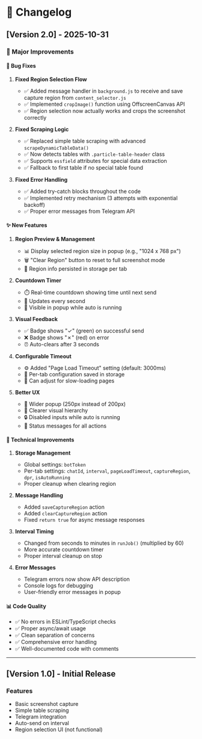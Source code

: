 # 📝 Changelog

## [Version 2.0] - 2025-10-31

### 🎉 Major Improvements

#### 🐛 Bug Fixes
1. **Fixed Region Selection Flow**
   - ✅ Added message handler in `background.js` to receive and save capture region from `content_selector.js`
   - ✅ Implemented `cropImage()` function using OffscreenCanvas API
   - ✅ Region selection now actually works and crops the screenshot correctly

2. **Fixed Scraping Logic**
   - ✅ Replaced simple table scraping with advanced `scrapeDynamicTableData()`
   - ✅ Now detects tables with `.particle-table-header` class
   - ✅ Supports `essfield` attributes for special data extraction
   - ✅ Fallback to first table if no special table found

3. **Fixed Error Handling**
   - ✅ Added try-catch blocks throughout the code
   - ✅ Implemented retry mechanism (3 attempts with exponential backoff)
   - ✅ Proper error messages from Telegram API

#### ✨ New Features

1. **Region Preview & Management**
   - 📊 Display selected region size in popup (e.g., "1024 x 768 px")
   - 🗑️ "Clear Region" button to reset to full screenshot mode
   - 💾 Region info persisted in storage per tab

2. **Countdown Timer**
   - ⏱️ Real-time countdown showing time until next send
   - 🔄 Updates every second
   - 📱 Visible in popup while auto is running

3. **Visual Feedback**
   - ✅ Badge shows "✓" (green) on successful send
   - ❌ Badge shows "✗" (red) on error
   - ⏰ Auto-clears after 3 seconds

4. **Configurable Timeout**
   - ⚙️ Added "Page Load Timeout" setting (default: 3000ms)
   - 🔧 Per-tab configuration saved in storage
   - 🚀 Can adjust for slow-loading pages

5. **Better UX**
   - 🎨 Wider popup (250px instead of 200px)
   - 🎯 Clearer visual hierarchy
   - 🔒 Disabled inputs while auto is running
   - 📝 Status messages for all actions

#### 🔧 Technical Improvements

1. **Storage Management**
   - Global settings: `botToken`
   - Per-tab settings: `chatId`, `interval`, `pageLoadTimeout`, `captureRegion`, `dpr`, `isAutoRunning`
   - Proper cleanup when clearing region

2. **Message Handling**
   - Added `saveCaptureRegion` action
   - Added `clearCaptureRegion` action
   - Fixed `return true` for async message responses

3. **Interval Timing**
   - Changed from seconds to minutes in `runJob()` (multiplied by 60)
   - More accurate countdown timer
   - Proper interval cleanup on stop

4. **Error Messages**
   - Telegram errors now show API description
   - Console logs for debugging
   - User-friendly error messages in popup

#### 📊 Code Quality

- ✅ No errors in ESLint/TypeScript checks
- ✅ Proper async/await usage
- ✅ Clean separation of concerns
- ✅ Comprehensive error handling
- ✅ Well-documented code with comments

---

## [Version 1.0] - Initial Release

### Features
- Basic screenshot capture
- Simple table scraping
- Telegram integration
- Auto-send on interval
- Region selection UI (not functional)
